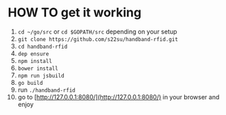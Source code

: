 # HOW TO get it working

1. `cd ~/go/src` or `cd $GOPATH/src` depending on your setup 
1. `git clone https://github.com/s22su/handband-rfid.git`
1. `cd handband-rfid`
1. `dep ensure`
1. `npm install`
1. `bower install`
1. `npm run jsbuild`
1. `go build`
1. run `./handband-rfid`
1. go to [http://127.0.0.1:8080/](http://127.0.0.1:8080/) in your browser and enjoy